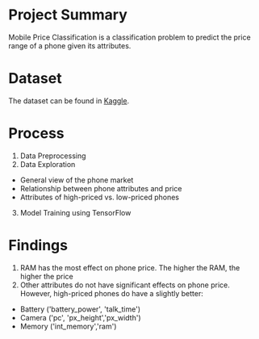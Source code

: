# Project Summary 
Mobile Price Classification is a classification problem to predict the price range of a phone given its attributes.

# Dataset
The dataset can be found in [Kaggle](https://www.kaggle.com/iabhishekofficial/mobile-price-classification).

# Process
1. Data Preprocessing
2. Data Exploration
- General view of the phone market
- Relationship between phone attributes and price
- Attributes of high-priced vs. low-priced phones
3. Model Training using TensorFlow

# Findings
1. RAM has the most effect on phone price. The higher the RAM, the higher the price
2. Other attributes do not have significant effects on phone price. However, high-priced phones do have a slightly better:
- Battery ('battery_power', 'talk_time')
- Camera ('pc', 'px_height','px_width')
- Memory ('int_memory','ram')
